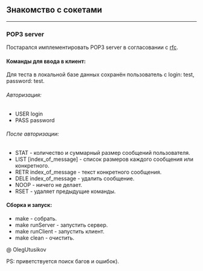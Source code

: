 ## Знакомство с сокетами

---

### POP3 server

Постарался имплементировать POP3 server в согласовании с [rfc][link].

#### Команды для ввода в клиент:

Для теста в локальной базе данных сохранён пользователь с login: test, password: test. 

###### Авторизация:
* USER login
* PASS password

###### После авторизации:
* STAT  - количество и суммарный размер сообщений пользователя.
* LIST [index_of_message] - список размеров каждого сообщения или конкретного.
* RETR index_of_message - текст конкретного сообщения.
* DELE index_of_message - удалить сообщение.
* NOOP - ничего не делает.
* RSET - удаляет предыдущие команды.

#### Сборка и запуск:
* make - собрать.
* make runServer - запустить сервер.
* make runClient - запустить клиент.
* make clean - очистить.

@ OlegUtusikov

PS: приветствуется поиск багов и ошибок).

[link]: https://rfc2.ru/1939.rfc
